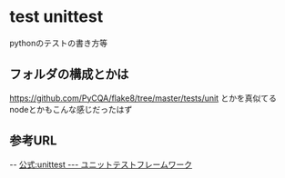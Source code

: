 
# test unittest
pythonのテストの書き方等

## フォルダの構成とかは
https://github.com/PyCQA/flake8/tree/master/tests/unit
とかを真似てる
nodeとかもこんな感じだったはず


## 参考URL
-- [公式:unittest --- ユニットテストフレームワーク](https://docs.python.org/ja/3/library/unittest.html)


